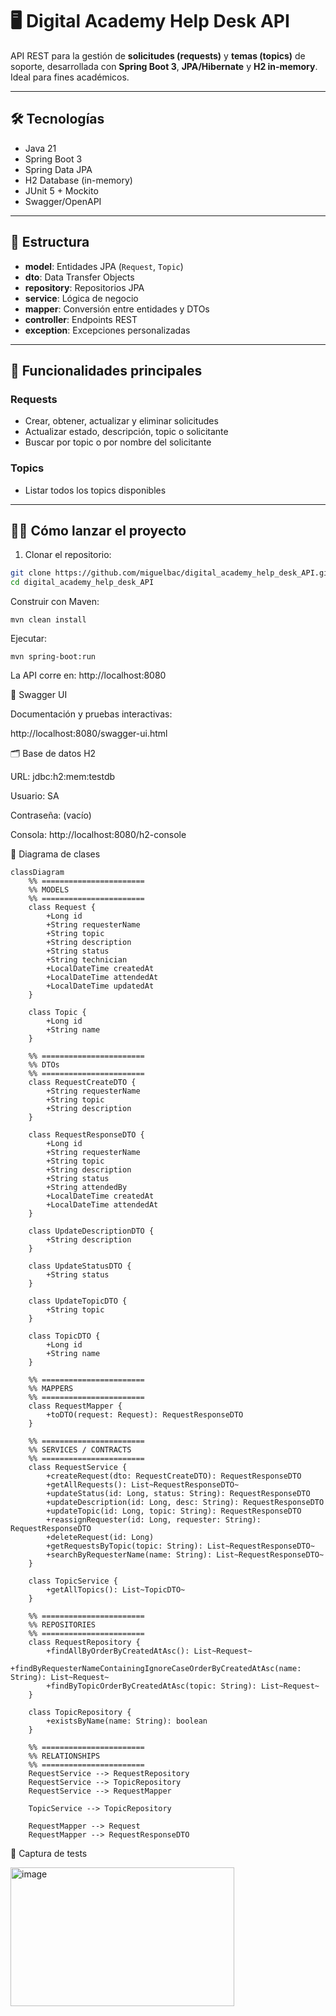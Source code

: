 # 🖥️ Digital Academy Help Desk API

API REST para la gestión de **solicitudes (requests)** y **temas (topics)** de soporte, desarrollada con **Spring Boot 3**, **JPA/Hibernate** y **H2 in-memory**. Ideal para fines académicos.

---

## 🛠️ Tecnologías

- Java 21  
- Spring Boot 3  
- Spring Data JPA  
- H2 Database (in-memory)  
- JUnit 5 + Mockito  
- Swagger/OpenAPI  

---

## 📂 Estructura

- **model**: Entidades JPA (`Request`, `Topic`)  
- **dto**: Data Transfer Objects  
- **repository**: Repositorios JPA  
- **service**: Lógica de negocio  
- **mapper**: Conversión entre entidades y DTOs  
- **controller**: Endpoints REST  
- **exception**: Excepciones personalizadas  

---

## 🚀 Funcionalidades principales

### Requests
- Crear, obtener, actualizar y eliminar solicitudes  
- Actualizar estado, descripción, topic o solicitante  
- Buscar por topic o por nombre del solicitante  

### Topics
- Listar todos los topics disponibles  

---

## 🏃‍♂️ Cómo lanzar el proyecto

1. Clonar el repositorio:

```bash
git clone https://github.com/miguelbac/digital_academy_help_desk_API.git
cd digital_academy_help_desk_API
```
Construir con Maven:
```
mvn clean install
```

Ejecutar:
```
mvn spring-boot:run
```

La API corre en: http://localhost:8080

📄 Swagger UI

Documentación y pruebas interactivas:

http://localhost:8080/swagger-ui.html

🗂️ Base de datos H2

URL: jdbc:h2:mem:testdb

Usuario: SA

Contraseña: (vacío)

Consola: http://localhost:8080/h2-console

📝 Diagrama de clases

```mermaid
classDiagram
    %% =======================
    %% MODELS
    %% =======================
    class Request {
        +Long id
        +String requesterName
        +String topic
        +String description
        +String status
        +String technician
        +LocalDateTime createdAt
        +LocalDateTime attendedAt
        +LocalDateTime updatedAt
    }

    class Topic {
        +Long id
        +String name
    }

    %% =======================
    %% DTOs
    %% =======================
    class RequestCreateDTO {
        +String requesterName
        +String topic
        +String description
    }

    class RequestResponseDTO {
        +Long id
        +String requesterName
        +String topic
        +String description
        +String status
        +String attendedBy
        +LocalDateTime createdAt
        +LocalDateTime attendedAt
    }

    class UpdateDescriptionDTO {
        +String description
    }

    class UpdateStatusDTO {
        +String status
    }

    class UpdateTopicDTO {
        +String topic
    }

    class TopicDTO {
        +Long id
        +String name
    }

    %% =======================
    %% MAPPERS
    %% =======================
    class RequestMapper {
        +toDTO(request: Request): RequestResponseDTO
    }

    %% =======================
    %% SERVICES / CONTRACTS
    %% =======================
    class RequestService {
        +createRequest(dto: RequestCreateDTO): RequestResponseDTO
        +getAllRequests(): List~RequestResponseDTO~
        +updateStatus(id: Long, status: String): RequestResponseDTO
        +updateDescription(id: Long, desc: String): RequestResponseDTO
        +updateTopic(id: Long, topic: String): RequestResponseDTO
        +reassignRequester(id: Long, requester: String): RequestResponseDTO
        +deleteRequest(id: Long)
        +getRequestsByTopic(topic: String): List~RequestResponseDTO~
        +searchByRequesterName(name: String): List~RequestResponseDTO~
    }

    class TopicService {
        +getAllTopics(): List~TopicDTO~
    }

    %% =======================
    %% REPOSITORIES
    %% =======================
    class RequestRepository {
        +findAllByOrderByCreatedAtAsc(): List~Request~
        +findByRequesterNameContainingIgnoreCaseOrderByCreatedAtAsc(name: String): List~Request~
        +findByTopicOrderByCreatedAtAsc(topic: String): List~Request~
    }

    class TopicRepository {
        +existsByName(name: String): boolean
    }

    %% =======================
    %% RELATIONSHIPS
    %% =======================
    RequestService --> RequestRepository
    RequestService --> TopicRepository
    RequestService --> RequestMapper

    TopicService --> TopicRepository

    RequestMapper --> Request
    RequestMapper --> RequestResponseDTO
```

🧪 Captura de tests

<img width="358" height="222" alt="image" src="https://github.com/user-attachments/assets/40a45b3e-6e08-4069-8714-3f3120bde899" />
